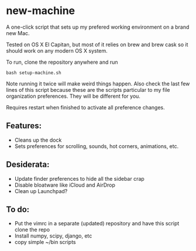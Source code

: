 # new-machine

A one-click script that sets up my prefered working environment on a brand new Mac. 

Tested on OS X El Capitan, but most of it relies on brew and brew cask so it
should work on any modern OS X system.

To run, clone the repository anywhere and run 

    bash setup-machine.sh

Note running it twice will make weird things happen. Also check the last few
lines of this script because these are the scripts particular to my file
organization preferences. They will be different for you.

Requires restart when finished to activate all preference changes.

## Features:
 - Cleans up the dock
 - Sets preferences for scrolling, sounds, hot corners, animations, etc.

## Desiderata:

 - Update finder preferences to hide all the sidebar crap
 - Disable bloatware like iCloud and AirDrop
 - Clean up Launchpad?

## To do:

 - Put the vimrc in a separate (updated) repository and have this script clone the repo
 - Install numpy, scipy, django, etc
 - copy simple ~/bin scripts
